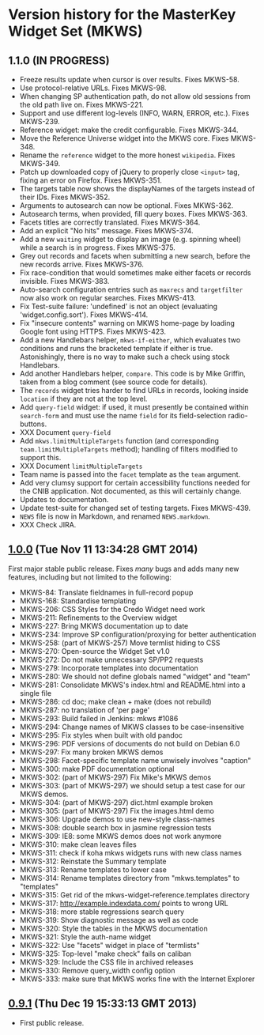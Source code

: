 # Version history for the MasterKey Widget Set (MKWS)

## 1.1.0 (IN PROGRESS)

* Freeze results update when cursor is over results. Fixes MKWS-58.
* Use protocol-relative URLs. Fixes MKWS-98.
* When changing SP authentication path, do not allow old sessions from the old path live on. Fixes MKWS-221.
* Support and use different log-levels (INFO, WARN, ERROR, etc.). Fixes MKWS-239.
* Reference widget: make the credit configurable. Fixes MKWS-344.
* Move the Reference Universe widget into the MKWS core. Fixes MKWS-348.
* Rename the `reference` widget to the more honest `wikipedia`. Fixes MKWS-349.
* Patch up downloaded copy of jQuery to properly close `<input>` tag, fixing an error on Firefox. Fixes MKWS-351.
* The targets table now shows the displayNames of the targets instead of their IDs. Fixes MKWS-352.
* Arguments to autosearch can now be optional. Fixes MKWS-362.
* Autosearch terms, when provided, fill query boxes. Fixes MKWS-363.
* Facets titles are correctly translated. Fixes MKWS-364.
* Add an explicit "No hits" message. Fixes MKWS-374.
* Add a new `waiting` widget to display an image (e.g. spinning wheel) while a search is in progress. Fixes MKWS-375.
* Grey out records and facets when submitting a new search, before the new records arrive. Fixes MKWS-376.
* Fix race-condition that would sometimes make either facets or records invisible. Fixes MKWS-383.
* Auto-search configuration entries such as `maxrecs` and `targetfilter` now also work on regular searches. Fixes MKWS-413.
* Fix Test-suite failure: 'undefined' is not an object (evaluating 'widget.config.sort'). Fixes MKWS-414.
* Fix "insecure contents" warning on MKWS home-page by loading Google font using HTTPS. Fixes MKWS-423.
* Add a new Handlebars helper, `mkws-if-either`, which evaluates two conditions and runs the bracketed template if either is true. Astonishingly, there is no way to make such a check using stock Handlebars.
* Add another Handlebars helper, `compare`. This code is by Mike Griffin, taken from a blog comment (see source code for details).
* The `records` widget tries harder to find URLs in records, looking inside `location` if they are not at the top level.
* Add `query-field` widget: if used, it must presently be contained within `search-form` and must use the name `field` for its field-selection radio-buttons.
* XXX Document `query-field`
* Add `mkws.limitMultipleTargets` function (and corresponding `team.limitMultipleTargets` method); handling of filters modified to support this.
* XXX Document `limitMultipleTargets`
* Team name is passed into the `facet` template as the `team` argument.
* Add very clumsy support for certain accessibility functions needed for the CNIB application. Not documented, as this will certainly change.
* Updates to documentation.
* Update test-suite for changed set of testing targets. Fixes MKWS-439.
* `NEWS` file is now in Markdown, and renamed `NEWS.markdown`.
* XXX Check JIRA.

## [1.0.0](https://github.com/indexdata/mkws/tree/1.0.0) (Tue Nov 11 13:34:28 GMT 2014)

First major stable public release. Fixes _many_ bugs and adds
many new features, including but not limited to the following:

* MKWS-84:	Translate fieldnames in full-record popup
* MKWS-168:	Standardise templating
* MKWS-206:	CSS Styles for the Credo Widget need work
* MKWS-211:	Refinements to the Overview widget
* MKWS-227:	Bring MKWS documentation up to date
* MKWS-234:	Improve SP configuration/proxying for better authentication
* MKWS-258:	(part of MKWS-257) Move termlist hiding to CSS
* MKWS-270:	Open-source the Widget Set v1.0
* MKWS-272:	Do not make unnecessary SP/PP2 requests
* MKWS-279:	Incorporate templates into documentation
* MKWS-280:	We should not define globals named "widget" and "team"
* MKWS-281:	Consolidate MKWS's index.html and README.html into a single file
* MKWS-286:	cd doc; make clean + make (does not rebuild)
* MKWS-287:	no translation of 'per page'
* MKWS-293:	Build failed in Jenkins: mkws #1086
* MKWS-294:	Change names of MKWS classes to be case-insensitive
* MKWS-295:	Fix styles when built with old pandoc
* MKWS-296:	PDF versions of documents do not build on Debian 6.0
* MKWS-297:	Fix many broken MKWS demos
* MKWS-298:	Facet-specific template name unwisely involves "caption"
* MKWS-300:	make PDF documentation optional
* MKWS-302:	(part of MKWS-297) Fix Mike's MKWS demos
* MKWS-303:	(part of MKWS-297) we should setup a test case for our MKWS demos.
* MKWS-304:	(part of MKWS-297) dict.html example broken
* MKWS-305:	(part of MKWS-297) Fix the images.html demo
* MKWS-306:	Upgrade demos to use new-style class-names
* MKWS-308:	double search box in jasmine regression tests
* MKWS-309:	IE8: some MKWS demos does not work anymore
* MKWS-310:	make clean leaves files
* MKWS-311:	check if koha mkws widgets runs with new class names
* MKWS-312:	Reinstate the Summary template
* MKWS-313:	Rename templates to lower case
* MKWS-314:	Rename templates directory from "mkws.templates" to "templates"
* MKWS-315:	Get rid of the mkws-widget-reference.templates directory
* MKWS-317:	http://example.indexdata.com/ points to wrong URL
* MKWS-318:	more stable regressions search query
* MKWS-319:	Show diagnostic message as well as code
* MKWS-320:	Style the tables in the MKWS documentation
* MKWS-321:	Style the auth-name widget
* MKWS-322:	Use "facets" widget in place of "termlists"
* MKWS-325:	Top-level "make check" fails on caliban
* MKWS-329:	Include the CSS file in archived releases
* MKWS-330:	Remove query_width config option
* MKWS-333:	make sure that MKWS works fine with the Internet Explorer

## [0.9.1](https://github.com/indexdata/mkws/tree/0.9.1) (Thu Dec 19 15:33:13 GMT 2013)

* First public release.

